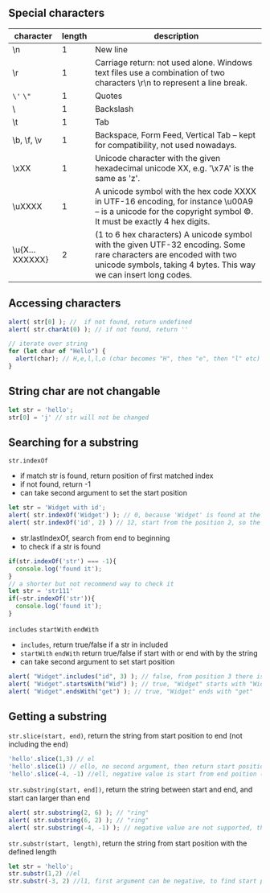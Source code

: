 ## Special characters

character | length|  description
-- | -- | --
\n | 1 |	New line
\r | 1 | 	Carriage return: not used alone. Windows text files use a combination of two characters \r\n to represent a line break.
`\'`  `\"` | 1 |	Quotes
\\	| 1 | Backslash
\t |	1 | Tab
\b, \f, \v	| 1 |  Backspace, Form Feed, Vertical Tab – kept for compatibility, not used nowadays.
\xXX	| 1 | Unicode character with the given hexadecimal unicode XX, e.g. '\x7A' is the same as 'z'.
\uXXXX | 1 |  A unicode symbol with the hex code XXXX in UTF-16 encoding, for instance \u00A9 – is a unicode for the copyright symbol ©. It must be exactly 4 hex digits.
\u{X…XXXXXX} | 2 | (1 to 6 hex characters)	A unicode symbol with the given UTF-32 encoding. Some rare characters are encoded with two unicode symbols, taking 4 bytes. This way we can insert long codes.

## Accessing characters
```js
alert( str[0] ); //  if not found, return undefined
alert( str.charAt(0) ); // if not found, return ''
```
```js
// iterate over string
for (let char of "Hello") {
  alert(char); // H,e,l,l,o (char becomes "H", then "e", then "l" etc)
}
```

## String char are not changable
```js
let str = 'hello';
str[0] = 'j' // str will not be changed
```

## Searching for a substring
`str.indexOf`
  * if match str is found, return position of first matched index
  * if not found, return -1
  * can take second argument to set the start position
  ```js
  let str = 'Widget with id';
  alert( str.indexOf('Widget') ); // 0, because 'Widget' is found at the beginning
  alert( str.indexOf('id', 2) ) // 12, start from the position 2, so the first matched position is 12
  ```
  * str.lastIndexOf, search from end to beginning
  * to check if a str is found
  ```js
  if(str.indexOf('str') === -1){
    console.log('found it');
  }
  // a shorter but not recommend way to check it
  let str = 'str111'
  if(~str.indexOf('str')){
    console.log('found it');
  }
  ```
`includes` `startWith` `endWith`
 * `includes`, return true/false if a str in included
 * `startWith` `endWith` return true/false if start with or end with by the string
 * can take second argument to set start position
 ```js
 alert( "Widget".includes("id", 3) ); // false, from position 3 there is no "id"
 alert( "Widget".startsWith("Wid") ); // true, "Widget" starts with "Wid"
 alert( "Widget".endsWith("get") ); // true, "Widget" ends with "get"
 ```
## Getting a substring
`str.slice(start, end)`, return the string from start position to end (not including the end)  
```js
'hello'.slice(1,3) // el
'hello'.slice(1) // ello, no second argument, then return start position to end
'hello'.slice(-4, -1) //ell, negative value is start from end poition (-1)
```
`str.substring(start, end])`, return the string between start and end, and start can larger than end
```js
alert( str.substring(2, 6) ); // "ring"
alert( str.substring(6, 2) ); // "ring"
alert( str.substring(-4, -1) ); // negative value are not supported, they are treated as 0
```
`str.substr(start, length)`, return the string from start position with the defined length
```js
let str = 'hello';
str.substr(1,2) //el
str.substr(-3, 2) //l1, first argument can be negative, to find start point from end
```
